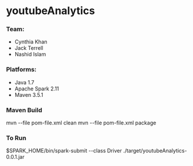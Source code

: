 # youtubeAnalytics

### Team:
- Cynthia Khan
- Jack Terrell
- Nashid Islam

### Platforms:
- Java 1.7
- Apache Spark 2.11
- Maven 3.5.1

### Maven Build
mvn --file pom-file.xml clean
mvn --file pom-file.xml package

### To Run
$SPARK_HOME/bin/spark-submit --class Driver ./target/youtubeAnalytics-0.0.1.jar
